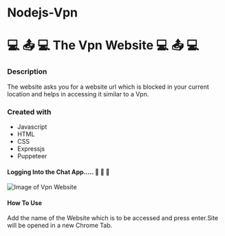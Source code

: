 # Nodejs-Vpn
#  :computer: :outbox_tray: :computer: The Vpn Website :computer: :outbox_tray: :computer: 
 
### Description 
The website asks you for a website url which is blocked in your current location and helps in accessing it similar to a Vpn. 

### Created with
- Javascript
- HTML
- CSS
- Expressjs
- Puppeteer

#### Logging Into the Chat App..... :wave: :wave: :wave:

![Image of Vpn Website](https://media0.giphy.com/media/ITnFvZzKO6HobI6dO7/giphy.gif)

#### How To Use
Add the name of the Website which is to be accessed and press enter.Site will be opened in a new Chrome Tab.
